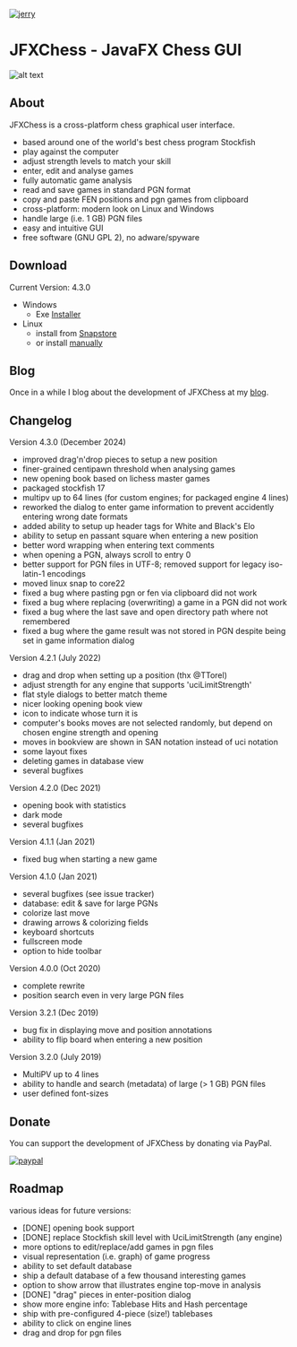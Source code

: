 [![jerry](https://snapcraft.io/jerry/badge.svg)](https://snapcraft.io/jerry)

# JFXChess - JavaFX Chess GUI

![alt text](https://raw.githubusercontent.com/asdfjkl/jerry/master/jfxchess.png)

## About
JFXChess is a cross-platform chess graphical user interface.

* based around one of the world's best chess program Stockfish
* play against the computer
* adjust strength levels to match your skill
* enter, edit and analyse games
* fully automatic game analysis
* read and save games in standard PGN format
* copy and paste FEN positions and pgn games from clipboard
* cross-platform: modern look on Linux and Windows
* handle large (i.e. 1 GB) PGN files
* easy and intuitive GUI
* free software (GNU GPL 2), no adware/spyware

## Download

Current Version: 4.3.0

* Windows
  - Exe [Installer](https://github.com/asdfjkl/jfxchess/releases)
* Linux
  - install from [Snapstore](https://snapcraft.io/jfxchess) 
  - or install [manually](https://github.com/asdfjkl/jfxchess/releases)

## Blog

Once in a while I blog about the development of JFXChess at my [blog](https://buildingjerry.wordpress.com).

## Changelog

Version 4.3.0 (December 2024)
 * improved drag'n'drop pieces to setup a new position
 * finer-grained centipawn threshold when analysing games
 * new opening book based on lichess master games
 * packaged stockfish 17
 * multipv up to 64 lines (for custom engines; for packaged engine 4 lines)
 * reworked the dialog to enter game information to prevent accidently entering wrong date formats
 * added ability to setup up header tags for White and Black's Elo
 * ability to setup en passant square when entering a new position
 * better word wrapping when entering text comments
 * when opening a PGN, always scroll to entry 0
 * better support for PGN files in UTF-8; removed support for legacy iso-latin-1 encodings
 * moved linux snap to core22
 * fixed a bug where pasting pgn or fen via clipboard did not work
 * fixed a bug where replacing (overwriting) a game in a PGN did not work
 * fixed a bug where the last save and open directory path where not remembered
 * fixed a bug where the game result was not stored in PGN despite being set in game information dialog

Version 4.2.1 (July 2022)
 * drag and drop when setting up a position (thx @TTorel)
 * adjust strength for any engine that supports 'uciLimitStrength'
 * flat style dialogs to better match theme
 * nicer looking opening book view
 * icon to indicate whose turn it is
 * computer's books moves are not selected randomly, but depend on chosen engine strength and opening
 * moves in bookview are shown in SAN notation instead of uci notation
 * some layout fixes
 * deleting games in database view
 * several bugfixes

Version 4.2.0 (Dec 2021)
 * opening book with statistics
 * dark mode
 * several bugfixes

Version 4.1.1 (Jan 2021)
 * fixed bug when starting a new game

Version 4.1.0 (Jan 2021)
 * several bugfixes (see issue tracker)
 * database: edit & save for large PGNs
 * colorize last move
 * drawing arrows & colorizing fields
 * keyboard shortcuts
 * fullscreen mode
 * option to hide toolbar

Version 4.0.0 (Oct 2020)
 * complete rewrite
 * position search even in very large PGN files

Version 3.2.1 (Dec 2019)
 * bug fix in displaying move and position annotations
 * ability to flip board when entering a new position

Version 3.2.0 (July 2019)
 * MultiPV up to 4 lines
 * ability to handle and search (metadata) of large (> 1 GB) PGN files
 * user defined font-sizes

## Donate

You can support the development of JFXChess by donating via PayPal.

[![paypal](https://www.paypalobjects.com/en_US/DK/i/btn/btn_donateCC_LG.gif)](https://www.paypal.com/donate?hosted_button_id=9K2JDF5YBDZT6)
 
 ## Roadmap
 
various ideas for future versions:

- [DONE] opening book support
- [DONE] replace Stockfish skill level with UciLimitStrength (any engine)
- more options to edit/replace/add games in pgn files
- visual representation (i.e. graph) of game progress
- ability to set default database
- ship a default database of a few thousand interesting games 
- option to show arrow that illustrates engine top-move in analysis
- [DONE] "drag" pieces in enter-position dialog
- show more engine info: Tablebase Hits and Hash percentage
- ship with pre-configured 4-piece (size!) tablebases
- ability to click on engine lines 
- drag and drop for pgn files
